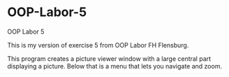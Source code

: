 OOP-Labor-5
===========

OOP Labor 5

This is my version of exercise 5 from OOP Labor FH Flensburg.

This program creates a picture viewer window with a large central part displaying a picture.
Below that is a menu that lets you navigate and zoom.
